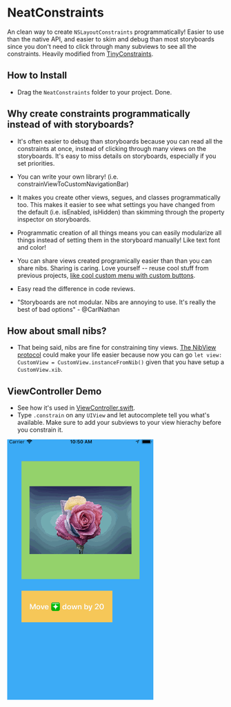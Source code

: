 # NeatConstraints
An clean way to create `NSLayoutConstraints` programmatically! Easier to use than the native API, and easier to skim and debug than most storyboards since you don't need to click through many subviews to see all the constraints. Heavily modified from [TinyConstraints](https://github.com/roberthein/TinyConstraints).

## How to Install
- Drag the `NeatConstraints` folder to your project. Done.

## Why create constraints programmatically instead of with storyboards?

- It's often easier to debug than storyboards because you can read all the constraints at once, instead of clicking through many views on the storyboards. It's easy to miss details on storyboards, especially if you set priorities.

- You can write your own library! (i.e. constrainViewToCustomNavigationBar)

- It makes you create other views, segues, and classes programmatically too. This makes it easier to see what settings you have changed from the default (i.e. isEnabled, isHidden) than skimming through the property inspector on storyboards.

- Programmatic creation of all things means you can easily modularize all things instead of setting them in the storyboard manually! Like text font and color!

- You can share views created programically easier than than you can share nibs. Sharing is caring. Love yourself -- reuse cool stuff from previous projects, [like cool custom menu with custom buttons](https://github.com/p-sun/Rounded-Bordered-Button-Menus).

- Easy read the difference in code reviews.

- "Storyboards are not modular. Nibs are annoying to use. It's really the best of bad options" - @CarlNathan

## How about small nibs?

- That being said, nibs are fine for constraining tiny views. [The NibView protocol](https://github.com/p-sun/NeatConstraints/blob/master/NeatConstraintsDemo/NeatConstraintsDemo/NeatConstraints/NibView.swift) could make your life easier because now you can go `let view: CustomView = CustomView.instanceFromNib()` given that you have setup a  `CustomView.xib`.

## ViewController Demo
- See how it's used in [ViewController.swift](https://github.com/p-sun/NeatConstraints/blob/master/NeatConstraintsDemo/NeatConstraintsDemo/ViewController.swift).
- Type `.constrain` on any `UIView` and let autocomplete tell you what's available. Make sure to add your subviews to your view hierachy before you constrain it.

![demo][demo]

[demo]: https://github.com/p-sun/NeatConstraints/blob/master/demo.gif
